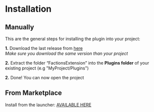 # Installation

## Manually

This are the general steps for installing the plugin into your project:

**1.** Download the last release from [here](https://github.com/PipeRift/FactionsExtension/releases)<br>
*Make sure you download the same version than your project*

**2.** Extract the folder “FactionsExtension” into the **Plugins folder** of your existing project (e.g "MyProject/Plugins")

**2.** Done! You can now open the project

## From Marketplace

Install from the launcher:
[AVAILABLE HERE](https://www.unrealengine.com/marketplace/factions-extension)